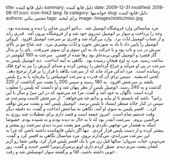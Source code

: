 title: دلیل قانع کننده
summary: دلیل قانع کننده
date: 2009-12-31
modified: 2018-08-01
icon:  icon-link2
lang: fa
category: خواندنیها
slug: دلیل-قانع-کننده
authors: مجتبی بنائی
tags: برای لبخند
image: /images/static/misc.jpg

مرد ميانسالي وارد فروشگاه اتومبيل  شد.  ب‌ام‌و آخرين مدلي را ديده و پسنديده بود.  وجه را پرداخت و سوار  بر اتومبيل تندروي خود شد و از فروشگاه بيرون آمد.  قدري راند و از شتاب  اتومبيل لذّت برد.  وارد بزرگراه شد و قدري بر سرعت اتومبيل افزود.   کروکي اتومبيل را پايين داد تا باد به صورتش بخورد و لذّت بيشتري ببرد.  چند  شاخ مو بر بالاي سرش در تب و تاب بود و با حرکت باد به اين سوي و آن سوي  مي‌رفت.  پاي را بر پدال گاز فشرد و اتومبيل گويي پرنده‌اي بود رها شده از  قفس.  سرعت به 160 کيلومتر در ساعت رسيد.   مرد به اوج هيجان رسيده بود.   نگاهي به آينه انداخت.  ديد اتومبيل پليس به سرعت در پي او مي‌آيد و چراغ  گردانش را روشن کرده و صداي آژيرش را نيز به اوج فلک رسانده است.  مرد اندکي  مردّد ماند که از سرعت بکاهد يا فرار را بر قرار ترجيح دهد.  لَختي  انديشيد.  سپس براي آن که قدرت و سرعت اتومبيلش را بيازمايد يا به رخ پليس  بکشد بر سرعتش افزود.  به 180 رسيد و سپس 200 را پشت سر گذاشت، از 220 گذشت  و به 240 رسيد. اتومبيل پليس از نظر پنهان شد و او دانست که پليس را مغلوب کرده  است.   ناگهان به خود آمد و گفت، مرا چه  مي‌شود که در اين سنّ و سال با اين سرعت مي‎رانم؟  باشد که بايستم تا او  بيايد و بدانم چه مي‌خواهد."  از سرعتش کاست و سپس در کنار جادّه منتظر  ايستاد تا پليس برسد.  اتومبيل پليس آمد و پشت سرش توقّف کرد...  افسر  پليس به سوي او آمد، نگاهي به ساعتش انداخت و گفت، ده دقيقه ديگر وقت خدمتم تمام  است.  امروز جمعه است و قصد دارم براي تعطيلات چند روزي به مرخّصي  بروم.  سرعتت آنقدر بود که تا به حال نه ديده بودم و نه شنيده بودم. خصوصا  اينكه به هشدار من توجهي نكردي و وقتي منو پشت سرت ديدي سرعتت رو بيشتر و بيشتر  كرده و از دست پليس فرار كردي.  تنها اگر دليلي قانع‌کننده داشته باشي که  چرا به اين سرعت مي‌راندي، مي‌گذارم بروي.   مرد ميانسال نگاهي به افسر کرد و  گفت، مي‌دوني، جناب سروان؛ سالها قبل زن من با يک افسر پليس فرار کرد. وقتي شما  رو آژير كشان پشت سرم ديدم  تصوّر کردم داري اونو برمي‌گردوني!   افسر خنديد و گفت، روز خوبي  داشته باشيد، آقا! و برگشته سوار اتومبيلش شد و رفت .